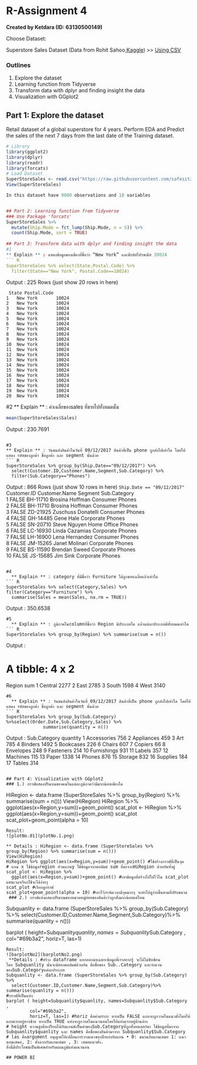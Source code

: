 # R-Assignment 4

**Created by Ketdara (ID: 63130500149)**


Choose Dataset:
    
Superstore Sales Dataset (Data from Rohit Sahoo,[Kaggle](https://www.kaggle.com/rohitsahoo/sales-forecasting)) >> [Using CSV](https://raw.githubusercontent.com/safesit23/INT214-Statistics/main/datasets/superstore_sales.csv)


### Outlines
1. Explore the dataset
2. Learning function from Tidyverse
3. Transform data with dplyr and finding insight the data
4. Visualization with GGplot2

## Part 1: Explore the dataset
Retail dataset of a global superstore for 4 years.
Perform EDA and Predict the sales of the next 7 days from the last date of the Training dataset.
``` R
# Library
library(ggplot2)
library(dplyr)
library(readr)
library(forcats)
# Load Dataset
SuperStoreSales <- read.csv("https://raw.githubusercontent.com/safesit23/INT214-Statistics/main/datasets/superstore_sales.csv")
View(SuperStoreSales)

In this dataset have 9800 observations and 18 variables


## Part 2: Learning function from Tidyverse
### Use Package 'forcats'
SuperStoreSales %>%
  mutate(Ship.Mode = fct_lump(Ship.Mode, n = 5)) %>%
  count(Ship.Mode, sort = TRUE)
  
## Part 3: Transform data with dplyr and finding insight the data
#1 
** Explain ** : แสดงข้อมูลของเมืองที่ชื่อว่า “New York” และมีรหัสไปรษณีย์ 10024 
``` R
SuperStoreSales %>% select(State,Postal.Code) %>% 
  filter(State=="New York", Postal.Code==10024) 
```
Output : 225 Rows (just show 20 rows in here)
```
 State Postal.Code
1   New York       10024
2   New York       10024
3   New York       10024
4   New York       10024
5   New York       10024
6   New York       10024
7   New York       10024
8   New York       10024
9   New York       10024
10  New York       10024
11  New York       10024
12  New York       10024
13  New York       10024
14  New York       10024
15  New York       10024
16  New York       10024
17  New York       10024
18  New York       10024
19  New York       10024
20  New York       10024
```
#2 
** Explain ** : ค่าเฉลี่ยของsales ที่ขายไปทั้งหมดนั้น
``` R
mean(SuperStoreSales$Sales)
```
Output : 230.7691
```

#3
** Explain ** : วันขนส่งสินค้าในวันที่ 09/12/2017 สินค้าที่เป็น phone ถูกส่งไปเท่าใด โดยให้แสดง รหัสของลูกค้า ชื่อลูกค้า และ segment นั้นด้วย 
``` R
SuperStoreSales %>% group_by(Ship.Date=="09/12/2017") %>%
  select(Customer.ID,Customer.Name,Segment,Sub.Category) %>% 
  filter(Sub.Category=="Phones") 
```
Output : 866 Rows (just show 10 rows in here)
`Ship.Date == "09/12/2017"` Customer.ID Customer.Name      Segment     Sub.Category
   <lgl>                       <chr>       <chr>              <chr>       <chr>       
 1 FALSE                       BH-11710    Brosina Hoffman    Consumer    Phones      
 2 FALSE                       BH-11710    Brosina Hoffman    Consumer    Phones      
 3 FALSE                       ZD-21925    Zuschuss Donatelli Consumer    Phones      
 4 FALSE                       GH-14485    Gene Hale          Corporate   Phones      
 5 FALSE                       SN-20710    Steve Nguyen       Home Office Phones      
 6 FALSE                       LC-16930    Linda Cazamias     Corporate   Phones      
 7 FALSE                       LH-16900    Lena Hernandez     Consumer    Phones      
 8 FALSE                       JM-15265    Janet Molinari     Corporate   Phones      
 9 FALSE                       BS-11590    Brendan Sweed      Corporate   Phones      
10 FALSE                       JS-15685    Jim Sink           Corporate   Phones 
```

#4
  ** Explain ** : category ที่มีชื่อว่า Furniture ได้ถูกขายเฉลี่ยแล้วเท่าใด
``` R
SuperStoreSales %>% select(Category,Sales) %>% filter(Category=="Furniture") %>%
  summarise(Sales = mean(Sales, na.rm = TRUE))
```
Output : 350.6538
```
#5
  ** Explain ** : ภูมิภาคในcolumnที่ชื่อว่า Region มีประเภทใด แล้วแต่ละประเภทมีทั้งหมดเท่าใด
``` R
SuperStoreSales %>% group_by(Region) %>% summarise(sum = n())
```
Output : 
# A tibble: 4 x 2
  Region    sum
  <chr>   <int>
1 Central  2277
2 East     2785
3 South    1598
4 West     3140
```
#6
  ** Explain ** : วันขนส่งสินค้าในวันที่ 09/12/2017 สินค้าที่เป็น phone ถูกส่งไปเท่าใด โดยให้แสดง รหัสของลูกค้า ชื่อลูกค้า และ segment นั้นด้วย 
``` R
SuperStoreSales %>% group_by(Sub.Category) %>%select(Order.Date,Sub.Category,Sales) %>%
              summarise(quantity = n())
```
Output :
    Sub.Category quantity
   <chr>           <int>
 1 Accessories       756
 2 Appliances        459
 3 Art               785
 4 Binders          1492
 5 Bookcases         226
 6 Chairs            607
 7 Copiers            66
 8 Envelopes         248
 9 Fasteners         214
10 Furnishings       931
11 Labels            357
12 Machines          115
13 Paper            1338
14 Phones            876
15 Storage           832
16 Supplies          184
17 Tables            314
```

## Part 4: Visualization with GGplot2
### 1.) กราฟแสดงปริมาณของคนในแต่ละภูมิภาคว่ามีมากน้อยเพียงใด
```
HiRegion <- data.frame (SuperStoreSales %>% group_by(Region) %>% summarise(sum = n()))
View(HiRegion)
HiRegion %>% ggplot(aes(x=Region,y=sum))+geom_point()
scat_plot <- HiRegion %>% 
  ggplot(aes(x=Region,y=sum))+geom_point()
scat_plot
scat_plot+geom_point(alpha = 10) 
```
Result:
![plotNo.01](plotNo.1.png)

** Details : HiRegion <- data.frame (SuperStoreSales %>% group_by(Region) %>% summarise(sum = n()))
View(HiRegion)
HiRegion %>% ggplot(aes(x=Region,y=sum))+geom_point() #ใช้สร้างกราฟที่เป็นจุด
# แถน x ใช้ข้อมูลregion ส่วนแกนy ใช้ข้อมูลจากคอลัมม์ sum ที่มาจากHiRegion ด้วยกันทั้งคู่
scat_plot <- HiRegion %>% 
  ggplot(aes(x=Region,y=sum))+geom_point() #เอาข้อมูลที่สร้างไปใส่ไว้ใน scat_plot แทนเวลาเรียกใช้จะได้ง่ายๆ
scat_plot #เรียกดูกราฟ
scat_plot+geom_point(alpha = 10) #เอาไว้กำจัดเวลามีจุดมากๆ จะทำให้ดูง่ายขึ้นตามที่ปรับขนาด
 ### 2.) กราฟแท่งแสดงปริมาณของหมวดหมู่ย่อยของสินค้าว่าถูกสั่งมากน้อยแค่ไหน
 ```
Subquanlity <- data.frame (SuperStoreSales %>% group_by(Sub.Category) %>%
  select(Customer.ID,Customer.Name,Segment,Sub.Category)%>% summarise(quanlity = n()))

barplot ( height=Subquanlity$quanlity, names=Subquanlity$Sub.Category ,
         col="#69b3a2",
         horiz=T, las=1)
```
Result:
![barplotNo2](barplotNo2.png)
 **Details : #สร้าง dataframe แยกออกมาเฉพาะข้อมูลที่เราอยากรู้ จะได้ไม่ซับซ้อน 
โดย Subquanlity นั้นจะมีสองคอลัมม์ด้วยกัน คือชื่อของ Sub..Category และจำนวนของSub.Categoryแต่ละประเภท
Subquanlity <- data.frame (SuperStoreSales %>% group_by(Sub.Category) %>%
  select(Customer.ID,Customer.Name,Segment,Sub.Category)%>% summarise(quanlity = n()))
#กราฟที่เป็นแท่ง
barplot ( height=Subquanlity$quanlity, names=Subquanlity$Sub.Category ,
         col="#69b3a2",
         horiz=T, las=1) #horiz คือค่าตรรกะ หากเป็น FALSE แถบจะถูกวาดในแนวตั้งโดยให้แถบแรกอยู่ทางซ้าย หากเป็น TRUE แท่งจะถูกวาดในแนวนอนโดยให้แท่งแรกอยู่ด้านล่าง
# height ความสูงคือเปรียบได้กับแกนxเป็นค่าของSub.Categoryที่ถูกสั่งออเดอร์มา ใช้ข้อมูลที่มาจาก Subquanlity$quanlity และ names คือชื่อของสินค้ามาจาก Subquanlity$Sub.Category     
# las คือargument อนุญาตให้เปลี่ยนการวางแนวของป้ายกำกับแกน • 0: ขนานกับแกนเสมอ 1: แนวนอนเสมอ, 2: ตั้งฉากกับแกนเสมอ , 3: เสมอแนวตั้ง.
สิ่งนี้มีประโยชน์เป็นพิเศษสำหรับแผนภูมิแท่งแนวนอน
     
## POWER BI
     
